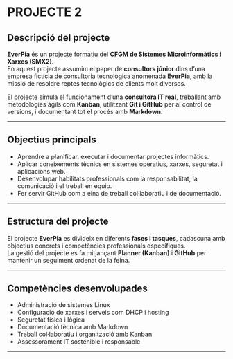 # PROJECTE 2

## Descripció del projecte
**EverPia** és un projecte formatiu del **CFGM de Sistemes Microinformàtics i Xarxes (SMX2)**.  
En aquest projecte assumim el paper de **consultors júnior** dins d’una empresa fictícia de consultoria tecnològica anomenada **EverPia**, amb la missió de resoldre reptes tecnològics de clients molt diversos.

El projecte simula el funcionament d’una **consultora IT real**, treballant amb metodologies àgils com **Kanban**, utilitzant **Git i GitHub** per al control de versions, i documentant tot el procés amb **Markdown**.

---

## Objectius principals

- Aprendre a planificar, executar i documentar projectes informàtics.  
- Aplicar coneixements tècnics en sistemes operatius, xarxes, seguretat i aplicacions web.  
- Desenvolupar habilitats professionals com la responsabilitat, la comunicació i el treball en equip.  
- Fer servir GitHub com a eina de treball col·laboratiu i de documentació.  

---

## Estructura del projecte

El projecte **EverPia** es divideix en diferents **fases i tasques**, cadascuna amb objectius concrets i competències professionals específiques.  
La gestió del projecte es fa mitjançant **Planner (Kanban)** i **GitHub** per mantenir un seguiment ordenat de la feina.

---

## Competències desenvolupades

- Administració de sistemes Linux  
- Configuració de xarxes i serveis com DHCP i hosting  
- Seguretat física i lògica  
- Documentació tècnica amb Markdown  
- Treball col·laboratiu i organització amb Kanban  
- Assessorament IT sostenible i responsable  

---



